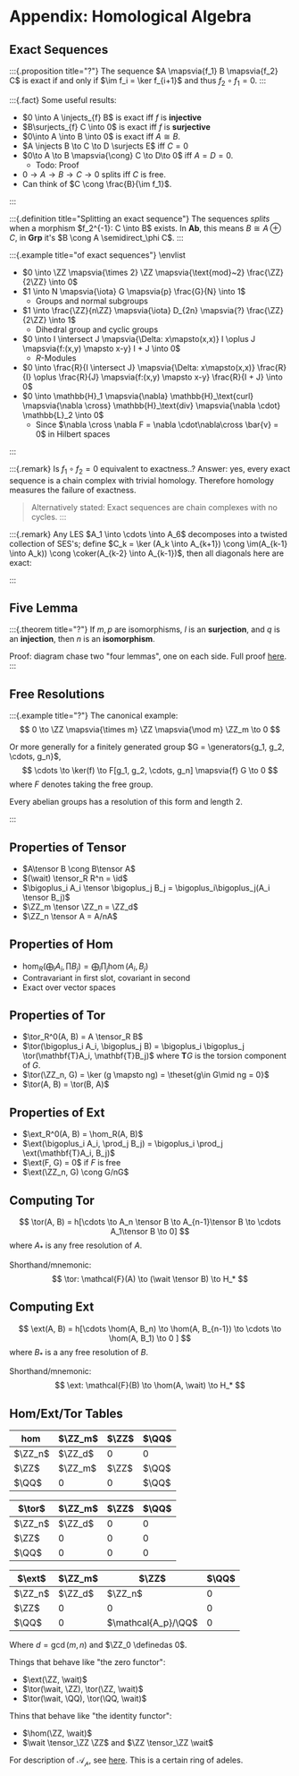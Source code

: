 # Appendix: Homological Algebra


## Exact Sequences

:::{.proposition title="?"}
The sequence $A \mapsvia{f_1} B \mapsvia{f_2} C$ is exact if and only if $\im f_i = \ker f_{i+1}$ and thus $f_2 \circ f_1 = 0$.
:::

:::{.fact}
Some useful results:

- $0 \into A \injects_{f} B$ is exact iff $f$ is **injective**
- $B\surjects_{f} C \into 0$ is exact iff $f$ is **surjective**
- $0\into A \into B \into 0$ is exact iff $A \cong B$.
- $A \injects B \to C \to D \surjects E$ iff $C = 0$
- $0\to A \to B \mapsvia{\cong} C \to D\to 0$ iff $A = D = 0$.
	- Todo: Proof
- $0\to A\to B \to C \to 0$ splits iff $C$ is free.
- Can think of $C \cong \frac{B}{\im f_1}$.

:::

:::{.definition title="Splitting an exact sequence"}
The sequences *splits* when a morphism $f_2^{-1}: C \into B$ exists. In $\textbf{Ab}$, this means $B \cong A \oplus C$, in $\mathbf{Grp}$ it's $B \cong A \semidirect_\phi C$.
:::

:::{.example title="of exact sequences"}
\envlist

- $0 \into \ZZ \mapsvia{\times 2} \ZZ \mapsvia{\text{mod}~2} \frac{\ZZ}{2\ZZ} \into 0$
- $1 \into N \mapsvia{\iota} G \mapsvia{p} \frac{G}{N} \into 1$
  - Groups and normal subgroups
- $1 \into \frac{\ZZ}{n\ZZ} \mapsvia{\iota} D_{2n} \mapsvia{?} \frac{\ZZ}{2\ZZ} \into 1$
  - Dihedral group and cyclic groups
- $0 \into I \intersect J \mapsvia{\Delta: x\mapsto(x,x)} I \oplus J \mapsvia{f:(x,y) \mapsto x-y} I + J \into 0$
  - $R$-Modules
- $0 \into \frac{R}{I \intersect J} \mapsvia{\Delta: x\mapsto(x,x)} \frac{R}{I} \oplus \frac{R}{J} \mapsvia{f:(x,y) \mapsto x-y} \frac{R}{I + J} \into 0$
- $0 \into \mathbb{H}_1 \mapsvia{\nabla} \mathbb{H}_\text{curl} \mapsvia{\nabla \cross} \mathbb{H}_\text{div} \mapsvia{\nabla \cdot} \mathbb{L}_2 \into 0$
  - Since $\nabla \cross \nabla F = \nabla \cdot\nabla\cross \bar{v} = 0$ in Hilbert spaces


:::


:::{.remark}
Is $f_1\circ f_2 = 0$ equivalent to exactness..?
Answer: yes, every exact sequence is a chain complex with trivial homology. 
Therefore homology measures the failure of exactness.

> Alternatively stated: Exact sequences are chain complexes with no cycles.
:::


:::{.remark}
Any LES $A_1 \into \cdots \into A_6$ decomposes into a twisted collection of SES's; define $C_k = \ker (A_k \into A_{k+1}) \cong \im(A_{k-1} \into A_k)) \cong \coker(A_{k-2} \into A_{k-1})$, then all diagonals here are exact:
<!--![Long short exact sequences.png](https://upload.wikimedia.org/wikipedia/commons/b/b9/Long_short_exact_sequences.png)-->

:::

## Five Lemma

:::{.theorem title="?"}
If $m, p$ are isomorphisms, $l$ is an **surjection**, and $q$ is an **injection**, then $n$ is an **isomorphism**.

<!--![5 lemma.svg](https://upload.wikimedia.org/wikipedia/commons/thumb/f/f8/5_lemma.svg/388px-5_lemma.svg.png)-->

Proof: diagram chase two "four lemmas", one on each side. 
Full proof [here](https://en.wikipedia.org/wiki/Five_lemma).
:::


## Free Resolutions

:::{.example title="?"}
The canonical example:
$$
0 \to \ZZ \mapsvia{\times m} \ZZ \mapsvia{\mod m} \ZZ_m \to 0
$$

Or more generally for a finitely generated group $G = \generators{g_1, g_2, \cdots, g_n}$,
$$
\cdots \to \ker(f) \to F[g_1, g_2, \cdots, g_n] \mapsvia{f} G \to 0
$$ 
where $F$ denotes taking the free group.

Every abelian groups has a resolution of this form and length 2.

:::

## Properties of Tensor

- $A\tensor B \cong B\tensor A$
- $(\wait) \tensor_R R^n = \id$
- $\bigoplus_i A_i \tensor \bigoplus_j B_j = \bigoplus_i\bigoplus_j(A_i \tensor B_j)$
- $\ZZ_m \tensor \ZZ_n = \ZZ_d$
- $\ZZ_n \tensor A = A/nA$

## Properties of Hom

- $\hom_R (\bigoplus_i A_i, \prod B_j) = \bigoplus_i \prod_j \hom(A_i, B_j)$
- Contravariant in first slot, covariant in second
- Exact over vector spaces

## Properties of Tor

- $\tor_R^0(A, B) = A \tensor_R B$
- $\tor(\bigoplus_i A_i, \bigoplus_j B) = \bigoplus_i \bigoplus_j \tor(\mathbf{T}A_i, \mathbf{T}B_j)$  where $\mathbf{T}G$ is the torsion component of $G$.
- $\tor(\ZZ_n, G) = \ker (g \mapsto ng) = \theset{g\in G\mid ng = 0}$
- $\tor(A, B) = \tor(B, A)$

## Properties of Ext

- $\ext_R^0(A, B) = \hom_R(A, B)$
- $\ext(\bigoplus_i A_i, \prod_j B_j) = \bigoplus_i \prod_j \ext(\mathbf{T}A_i, B_j)$
- $\ext(F, G) = 0$ if $F$ is free
- $\ext(\ZZ_n, G) \cong G/nG$

## Computing Tor
$$
\tor(A, B) = h[\cdots \to A_n \tensor B \to A_{n-1}\tensor B \to \cdots A_1\tensor B \to 0]
$$ 
where $A_*$ is any free resolution of $A$.

Shorthand/mnemonic: 
$$
\tor: \mathcal{F}(A) \to (\wait \tensor B) \to H_*
$$

## Computing Ext
$$
\ext(A, B) = h[\cdots \hom(A, B_n) \to \hom(A, B_{n-1}) \to \cdots \to \hom(A, B_1) \to 0 ]
$$ 
where $B_*$ is a any free resolution of $B$.

Shorthand/mnemonic: 
$$
\ext: \mathcal{F}(B) \to \hom(A, \wait) \to H_*
$$

## Hom/Ext/Tor Tables

$\hom$    | $\ZZ_m$  | $\ZZ$  | $\QQ$
--|---|---|--
$\ZZ_n$   | $\ZZ_d$  | $0$    | $0$
$\ZZ$     | $\ZZ_m$  | $\ZZ$  | $\QQ$
$\QQ$     | $0$      | $0$    | $\QQ$

$\tor$    | $\ZZ_m$ | $\ZZ$ | $\QQ$
--|---|---|--
$\ZZ_n$   | $\ZZ_d$ | $0$   | $0$
$\ZZ$     | $0$     | $0$   | $0$
$\QQ$     | $0$     | $0$   | $0$

$\ext$    | $\ZZ_m$   | $\ZZ$                 | $\QQ$
--|---|---|--
$\ZZ_n$   | $\ZZ_d$   | $\ZZ_n$               | $0$
$\ZZ$     | $0$       | $0$                   | $0$
$\QQ$     | $0$       | $\mathcal{A_p}/\QQ$   | $0$

Where $d = \gcd(m, n)$ and $\ZZ_0 \definedas 0$.

Things that behave like "the zero functor":

- $\ext(\ZZ, \wait)$
- $\tor(\wait, \ZZ), \tor(\ZZ, \wait)$
- $\tor(\wait, \QQ), \tor(\QQ, \wait)$

Thins that behave like "the identity functor":

- $\hom(\ZZ, \wait)$
- $\wait \tensor_\ZZ \ZZ$ and $\ZZ \tensor_\ZZ \wait$

For description of $\mathcal{A_p}$, see [here](http://math.jhu.edu/~jmb/note/torext.pdf). 
This is a certain ring of adeles.



